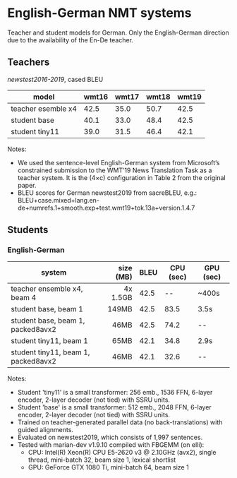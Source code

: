 # English-German NMT systems

Teacher and student models for German.
Only the English-German direction due to the availability of the En-De teacher.


## Teachers

_newstest2016-2019_, cased BLEU

| model              | wmt16 | wmt17 | wmt18 | wmt19 |
|--------------------|-------|-------|-------|-------|
| teacher esemble x4 | 42.5  | 35.0  | 50.7  | 42.5  |
| student base       | 40.1  | 33.0  | 48.4  | 42.5  |
| student tiny11     | 39.0  | 31.5  | 46.4  | 42.1  |

Notes:

* We used the sentence-level English-German system from Microsoft’s constrained
  submission to the WMT’19 News Translation Task as a teacher system.
  It is the (4×c) configuration in Table 2 from the original paper.
* BLEU scores for German newstest2019 from sacreBLEU, e.g.:
  BLEU+case.mixed+lang.en-de+numrefs.1+smooth.exp+test.wmt19+tok.13a+version.1.4.7


## Students


### English-German

| system | size (MB) | BLEU | CPU (sec) | GPU (sec) |
|--------|----------:|------|-----------|-----------|
| teacher ensemble x4, beam 4         | 4x 1.5GB | 42.5 | --   | ~400s |
| student base, beam 1                |    149MB | 42.5 | 83.5 | 3.5s |
| student base, beam 1, packed8avx2   |     46MB | 42.5 | 74.2 | --   |
| student tiny11, beam 1              |     65MB | 42.1 | 34.8 | 2.9s |
| student tiny11, beam 1, packed8avx2 |     46MB | 42.1 | 32.6 | --   |


Notes:

* Student 'tiny11' is a small transformer: 256 emb., 1536 FFN, 6-layer encoder,
  2-layer decoder (not tied) with SSRU units.
* Student 'base' is a small transformer: 512 emb., 2048 FFN, 6-layer encoder,
  2-layer decoder (not tied) with SSRU units.
* Trained on teacher-generated parallel data (no back-translations) with guided
  alignments.
* Evaluated on newstest2019, which consists of 1,997 sentences.
* Tested with marian-dev v1.9.10 compiled with FBGEMM (on elli):
  * CPU: Intel(R) Xeon(R) CPU E5-2620 v3 @ 2.10GHz (avx2), single thread,
    mini-batch 32, beam size 1, lexical shortlist
  * GPU: GeForce GTX 1080 Ti, mini-batch 64, beam size 1

